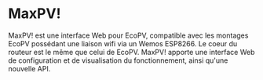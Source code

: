 # MaxPV!
MaxPV! est une interface Web pour EcoPV, compatible avec les montages EcoPV possédant une liaison wifi via un Wemos ESP8266. Le coeur du routeur est le même que celui de EcoPV. MaxPV! apporte une interface Web de configuration et de visualisation du fonctionnement, ainsi qu'une nouvelle API.
